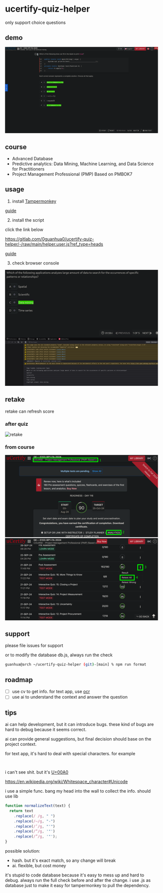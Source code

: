 # ucertify-quiz-helper
only support choice questions

## demo
![demo](./pic/demo.png)

## course
- Advanced Database
- Predictive analytics: Data Mining, Machine Learning, and Data Science for Practitioners
- Project Management Professional (PMP) Based on PMBOK7

## usage
1. install [Tampermonkey](https://www.tampermonkey.net/)

[guide](https://www.tampermonkey.net/faq.php?locale=en#Q100)

2. install the script

click the link below

https://gitlab.com/0guanhua0/ucertify-quiz-helper/-/raw/main/helper.user.js?ref_type=heads

[guide](https://www.tampermonkey.net/faq.php?locale=en#Q102)

3. check browser console

![console](./pic/console.png)

## retake
retake can refresh score

### after quiz
![retake](./pic/retake.png)

### from course
![retake](./pic/retake-0.png)
![retake](./pic/retake-1.png)

## support
please file issues for support

or to modify the database db.js, always run the check
```sh
guanhua@arch ~/ucertify-quiz-helper (git)-[main] % npm run format
```

## roadmap
- [ ] use cv to get info. for text app, use [ocr](https://en.wikipedia.org/wiki/Optical_character_recognition)
- [ ] use ai to understand the context and answer the question

## tips
ai can help development, but it can introduce bugs. these kind of bugs are hard to debug because it seems correct.

ai can provide general suggestions, but final decision should base on the project context.

for text app, it's hard to deal with special characters. for example
```
 
```

i can't see shit. but it's [U+00A0](https://www.compart.com/en/unicode/U+00A0)

https://en.wikipedia.org/wiki/Whitespace_character#Unicode

i use a simple func. bang my head into the wall to collect the info. should use lib
```javascript
function normalizeText(text) {
  return text
    .replace(/ /g, " ")
    .replace(/–/g, "-")
    .replace(/’/g, "'")
    .replace(/“/g, '"')
    .replace(/”/g, '"');
}
```

possible solution:
- hash. but it's exact match, so any change will break
- ai. flexible, but cost money

it's stupid to code database because it's easy to mess up and hard to debug. always run the full check before and after the change. i use .js as database just to make it easy for tampermonkey to pull the dependency.
